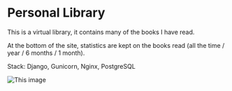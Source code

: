 #   Personal Library 
This is a virtual library, it contains many of the books I have read. 

At the bottom of the site, statistics are kept on the books read (all the time / year / 6 months / 1 month).

Stack: Django, Gunicorn, Nginx, PostgreSQL

![This image](https://github.com/om04an/myprojectdir/blob/1598c80371a097797164e317076bf44ec68780d7/WM-Screenshots-20230112223318.png)
